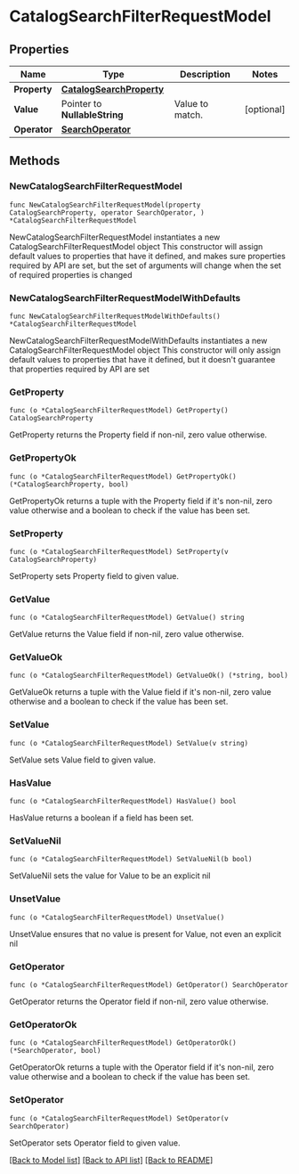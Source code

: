 # CatalogSearchFilterRequestModel

## Properties

Name | Type | Description | Notes
------------ | ------------- | ------------- | -------------
**Property** | [**CatalogSearchProperty**](CatalogSearchProperty.md) |  | 
**Value** | Pointer to **NullableString** | Value to match. | [optional] 
**Operator** | [**SearchOperator**](SearchOperator.md) |  | 

## Methods

### NewCatalogSearchFilterRequestModel

`func NewCatalogSearchFilterRequestModel(property CatalogSearchProperty, operator SearchOperator, ) *CatalogSearchFilterRequestModel`

NewCatalogSearchFilterRequestModel instantiates a new CatalogSearchFilterRequestModel object
This constructor will assign default values to properties that have it defined,
and makes sure properties required by API are set, but the set of arguments
will change when the set of required properties is changed

### NewCatalogSearchFilterRequestModelWithDefaults

`func NewCatalogSearchFilterRequestModelWithDefaults() *CatalogSearchFilterRequestModel`

NewCatalogSearchFilterRequestModelWithDefaults instantiates a new CatalogSearchFilterRequestModel object
This constructor will only assign default values to properties that have it defined,
but it doesn't guarantee that properties required by API are set

### GetProperty

`func (o *CatalogSearchFilterRequestModel) GetProperty() CatalogSearchProperty`

GetProperty returns the Property field if non-nil, zero value otherwise.

### GetPropertyOk

`func (o *CatalogSearchFilterRequestModel) GetPropertyOk() (*CatalogSearchProperty, bool)`

GetPropertyOk returns a tuple with the Property field if it's non-nil, zero value otherwise
and a boolean to check if the value has been set.

### SetProperty

`func (o *CatalogSearchFilterRequestModel) SetProperty(v CatalogSearchProperty)`

SetProperty sets Property field to given value.


### GetValue

`func (o *CatalogSearchFilterRequestModel) GetValue() string`

GetValue returns the Value field if non-nil, zero value otherwise.

### GetValueOk

`func (o *CatalogSearchFilterRequestModel) GetValueOk() (*string, bool)`

GetValueOk returns a tuple with the Value field if it's non-nil, zero value otherwise
and a boolean to check if the value has been set.

### SetValue

`func (o *CatalogSearchFilterRequestModel) SetValue(v string)`

SetValue sets Value field to given value.

### HasValue

`func (o *CatalogSearchFilterRequestModel) HasValue() bool`

HasValue returns a boolean if a field has been set.

### SetValueNil

`func (o *CatalogSearchFilterRequestModel) SetValueNil(b bool)`

 SetValueNil sets the value for Value to be an explicit nil

### UnsetValue
`func (o *CatalogSearchFilterRequestModel) UnsetValue()`

UnsetValue ensures that no value is present for Value, not even an explicit nil
### GetOperator

`func (o *CatalogSearchFilterRequestModel) GetOperator() SearchOperator`

GetOperator returns the Operator field if non-nil, zero value otherwise.

### GetOperatorOk

`func (o *CatalogSearchFilterRequestModel) GetOperatorOk() (*SearchOperator, bool)`

GetOperatorOk returns a tuple with the Operator field if it's non-nil, zero value otherwise
and a boolean to check if the value has been set.

### SetOperator

`func (o *CatalogSearchFilterRequestModel) SetOperator(v SearchOperator)`

SetOperator sets Operator field to given value.



[[Back to Model list]](../README.md#documentation-for-models) [[Back to API list]](../README.md#documentation-for-api-endpoints) [[Back to README]](../README.md)


